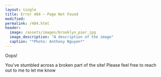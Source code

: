 ```yaml
---
layout: single
title: Error 404 – Page Not Found
modified:
permalink: /404.html
header:
  image: /assets/images/brooklyn_pier.jpg
  image_description: "A description of the image"
  caption: "*Photo: Anthony Nguyen*"
---
```


Oops!

You've stumbled across a broken part of the site! Please feel free to reach out to me to let me know